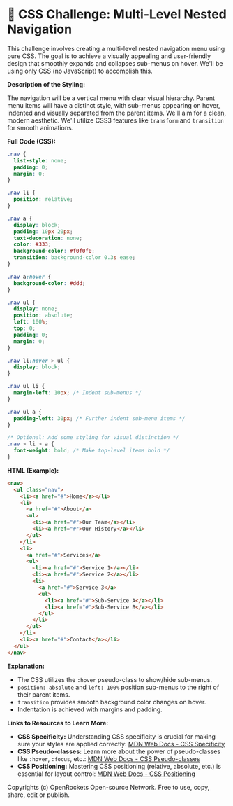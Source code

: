 # 🐞 CSS Challenge:  Multi-Level Nested Navigation


This challenge involves creating a multi-level nested navigation menu using pure CSS.  The goal is to achieve a visually appealing and user-friendly design that smoothly expands and collapses sub-menus on hover. We'll be using only CSS (no JavaScript) to accomplish this.

**Description of the Styling:**

The navigation will be a vertical menu with clear visual hierarchy.  Parent menu items will have a distinct style, with sub-menus appearing on hover, indented and visually separated from the parent items.  We'll aim for a clean, modern aesthetic.  We'll utilize CSS3 features like `transform` and `transition` for smooth animations.

**Full Code (CSS):**

```css
.nav {
  list-style: none;
  padding: 0;
  margin: 0;
}

.nav li {
  position: relative;
}

.nav a {
  display: block;
  padding: 10px 20px;
  text-decoration: none;
  color: #333;
  background-color: #f0f0f0;
  transition: background-color 0.3s ease;
}

.nav a:hover {
  background-color: #ddd;
}

.nav ul {
  display: none;
  position: absolute;
  left: 100%;
  top: 0;
  padding: 0;
  margin: 0;
}

.nav li:hover > ul {
  display: block;
}

.nav ul li {
  margin-left: 10px; /* Indent sub-menus */
}

.nav ul a {
  padding-left: 30px; /* Further indent sub-menu items */
}

/* Optional: Add some styling for visual distinction */
.nav > li > a {
  font-weight: bold; /* Make top-level items bold */
}
```

**HTML (Example):**

```html
<nav>
  <ul class="nav">
    <li><a href="#">Home</a></li>
    <li>
      <a href="#">About</a>
      <ul>
        <li><a href="#">Our Team</a></li>
        <li><a href="#">Our History</a></li>
      </ul>
    </li>
    <li>
      <a href="#">Services</a>
      <ul>
        <li><a href="#">Service 1</a></li>
        <li><a href="#">Service 2</a></li>
        <li>
          <a href="#">Service 3</a>
          <ul>
            <li><a href="#">Sub-Service A</a></li>
            <li><a href="#">Sub-Service B</a></li>
          </ul>
        </li>
      </ul>
    </li>
    <li><a href="#">Contact</a></li>
  </ul>
</nav>
```


**Explanation:**

* The CSS utilizes the `:hover` pseudo-class to show/hide sub-menus.
* `position: absolute` and `left: 100%` position sub-menus to the right of their parent items.
* `transition` provides smooth background color changes on hover.
* Indentation is achieved with margins and padding.

**Links to Resources to Learn More:**

* **CSS Specificity:** Understanding CSS specificity is crucial for making sure your styles are applied correctly: [MDN Web Docs - CSS Specificity](https://developer.mozilla.org/en-US/docs/Web/CSS/Specificity)
* **CSS Pseudo-classes:** Learn more about the power of pseudo-classes like `:hover`, `:focus`, etc.: [MDN Web Docs - CSS Pseudo-classes](https://developer.mozilla.org/en-US/docs/Web/CSS/Pseudo-classes)
* **CSS Positioning:** Mastering CSS positioning (relative, absolute, etc.) is essential for layout control: [MDN Web Docs - CSS Positioning](https://developer.mozilla.org/en-US/docs/Web/CSS/position)


Copyrights (c) OpenRockets Open-source Network. Free to use, copy, share, edit or publish.


